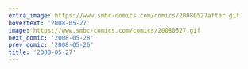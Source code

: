 ```yaml
---
extra_image: https://www.smbc-comics.com/comics/20080527after.gif
hovertext: '2008-05-27'
image: https://www.smbc-comics.com/comics/20080527.gif
next_comic: '2008-05-28'
prev_comic: '2008-05-26'
title: '2008-05-27'
---
```


